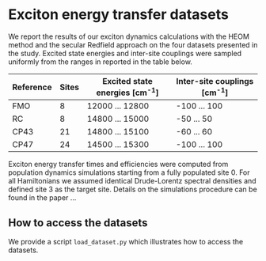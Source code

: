 
# Exciton energy transfer datasets

We report the results of our exciton dynamics calculations with the HEOM method and the secular Redfield approach on the four datasets presented in the study. Excited state energies and inter-site couplings were sampled uniformly from the ranges in reported in the table below.


| Reference | Sites | Excited state energies [cm<sup>-1</sup>] | Inter-site couplings [cm<sup>-1</sup>] | 
| --------- | ----- | ---------------------------------------- | -------------------------------------- |  
| FMO       |    8  |      12000 ... 12800                     |   -100 ... 100                         | 
| RC        |    8  |      14800 ... 15000                     |    -50 ... 50                          | 
| CP43      |   21  |      14800 ... 15100                     |    -60 ... 60                          | 
| CP47      |   24  |      14500 ... 15300                     |   -100 ... 100                         | 


Exciton energy transfer times and efficiencies were computed from population dynamics simulations starting from a fully populated site 0. For all Hamiltonians we assumed identical Drude-Lorentz spectral densities and defined site 3 as the target site. Details on the simulations procedure can be found in the paper ...

## How to access the datasets

We provide a script `load_dataset.py` which illustrates how to access the datasets. 

